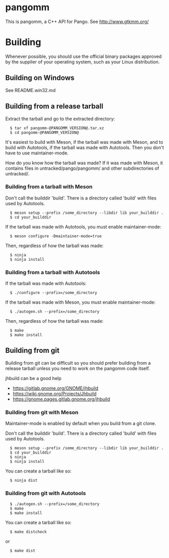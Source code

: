 # pangomm
This is pangomm, a C++ API for Pango. 
See http://www.gtkmm.org/

# Building

Whenever possible, you should use the official binary packages approved by the
supplier of your operating system, such as your Linux distribution.

## Building on Windows

See README.win32.md

## Building from a release tarball

Extract the tarball and go to the extracted directory:
```
  $ tar xf pangomm-@PANGOMM_VERSION@.tar.xz
  $ cd pangomm-@PANGOMM_VERSION@
```

It's easiest to build with Meson, if the tarball was made with Meson,
and to build with Autotools, if the tarball was made with Autotools.
Then you don't have to use maintainer-mode.

How do you know how the tarball was made? If it was made with Meson,
it contains files in untracked/pango/pangomm/ and other subdirectories
of untracked/.

### Building from a tarball with Meson

Don't call the builddir 'build'. There is a directory called 'build' with
files used by Autotools.
```
  $ meson setup --prefix /some_directory --libdir lib your_builddir .
  $ cd your_builddir
```
If the tarball was made with Autotools, you must enable maintainer-mode:
```
  $ meson configure -Dmaintainer-mode=true
```

Then, regardless of how the tarball was made:
```
  $ ninja
  $ ninja install
```
### Building from a tarball with Autotools

If the tarball was made with Autotools:
```
  $ ./configure --prefix=/some_directory
```
If the tarball was made with Meson, you must enable maintainer-mode:
```
  $ ./autogen.sh --prefix=/some_directory
```

Then, regardless of how the tarball was made:
```
  $ make
  $ make install
```
## Building from git

Building from git can be difficult so you should prefer building from
a release tarball unless you need to work on the pangomm code itself.

jhbuild can be a good help
- https://gitlab.gnome.org/GNOME/jhbuild
- https://wiki.gnome.org/Projects/Jhbuild
- https://gnome.pages.gitlab.gnome.org/jhbuild

### Building from git with Meson

Maintainer-mode is enabled by default when you build from a git clone.

Don't call the builddir 'build'. There is a directory called 'build' with
files used by Autotools.
```
  $ meson setup --prefix /some_directory --libdir lib your_builddir .
  $ cd your_builddir
  $ ninja
  $ ninja install
```
You can create a tarball like so:
```
  $ ninja dist
```
### Building from git with Autotools
```
  $ ./autogen.sh --prefix=/some_directory
  $ make
  $ make install
```
You can create a tarball like so:
```
  $ make distcheck
```
or
```
  $ make dist
```
